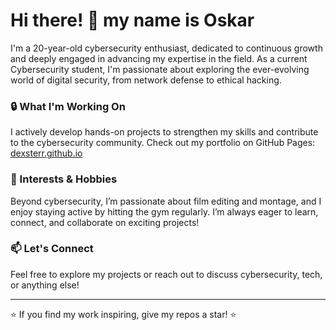 # Hi there! 👋 my name is Oskar 

I'm a 20-year-old cybersecurity enthusiast, dedicated to continuous growth and deeply engaged in advancing my expertise in the field. As a current Cybersecurity student, I'm passionate about exploring the ever-evolving world of digital security, from network defense to ethical hacking.

### 🔒 What I'm Working On
I actively develop hands-on projects to strengthen my skills and contribute to the cybersecurity community. Check out my portfolio on GitHub Pages: [dexsterr.github.io](https://dexsterr.github.io)


### 🌟 Interests & Hobbies
Beyond cybersecurity, I’m passionate about film editing and montage, and I enjoy staying active by hitting the gym regularly. I’m always eager to learn, connect, and collaborate on exciting projects!

### 📫 Let's Connect
Feel free to explore my projects or reach out to discuss cybersecurity, tech, or anything else!

---

⭐ If you find my work inspiring, give my repos a star! ⭐
